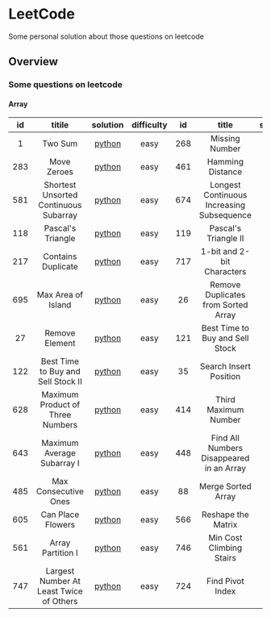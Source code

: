 # LeetCode
Some personal solution about those questions on leetcode

## Overview
### Some questions on leetcode
#### Array
 | id  | titile           |solution|difficulty| id | title          |solution| difficulty|
 |:---:|:----------------:|:------:|:--------:|:--:|:--------------:|:------:|:---------:|
 | 1   | Two Sum | [python](https://github.com/hren-ron/LeetCode/blob/master/python/Array/1_Two_Sum.py) |easy      |268 | Missing Number |[python](https://github.com/hren-ron/LeetCode/blob/master/python/Array/268_Missing_Number.py )  |easy|
 | 283 | Move Zeroes      |[python](https://github.com/hren-ron/LeetCode/blob/master/python/Array/283_Move_Zeroes.py)|easy| 461  | Hamming Distance|[python](https://github.com/hren-ron/LeetCode/blob/master/python/Array/461_Hamming_Distance.py)|easy
 | 581 | Shortest Unsorted Continuous Subarray |[python](https://github.com/hren-ron/LeetCode/blob/master/python/Array/581_Shortest_Unsorted_Continuous_Subarray.py)|easy| 674|  Longest Continuous Increasing Subsequence|[python](https://github.com/hren-ron/LeetCode/blob/master/python/Array/674_Longest_Continuous_Increasing_Subsequence.py)|easy|
 |118  | Pascal's Triangle|[python](https://github.com/hren-ron/LeetCode/blob/master/python/Array/118_Pascal's_Triangle.py)|easy|119| Pascal's Triangle II|[python](https://github.com/hren-ron/LeetCode/blob/master/python/Array/119_Pascal's_Triangle_II.py)|easy|
 |217  |Contains Duplicate|[python](https://github.com/hren-ron/LeetCode/blob/master/python/Array/217_Contains_Duplicate.py)|easy|717|1-bit and 2-bit Characters|[python](https://github.com/hren-ron/LeetCode/blob/master/python/Array/717_1-bit_and_2-bit_Characters.py)|easy|
 |695  |Max Area of Island|[python](https://github.com/hren-ron/LeetCode/blob/master/python/Array/695_Max_Area_of_Island.py)|easy|26 |Remove Duplicates from Sorted Array|[python](https://github.com/hren-ron/LeetCode/blob/master/python/Array/26_Remove_Duplicates_from_Sorted_Array.py)|easy|
 |27   |Remove Element    |[python](https://github.com/hren-ron/LeetCode/blob/master/python/Array/27_Remove_Element.py)|easy| 121|Best Time to Buy and Sell Stock|[python](https://github.com/hren-ron/LeetCode/blob/master/python/Array/121_Best_Time_to_Buy_and_Sell_Stock.py)|easy|
 |122  |Best Time to Buy and Sell Stock II|[python](https://github.com/hren-ron/LeetCode/blob/master/python/Array/122_Best_Time_to_Buy_and_Sell_Stock_II.py)|easy| 35|Search Insert Position|[python](https://github.com/hren-ron/LeetCode/blob/master/python/Array/35_Search_Insert_Position.py)|easy|
 |628  |Maximum Product of Three Numbers|[python](https://github.com/hren-ron/LeetCode/blob/master/python/Array/628_Maximum_Product_of_Three_Numbers.py)|easy|414|Third Maximum Number|[python](https://github.com/hren-ron/LeetCode/blob/master/python/Array/414_Third_Maximum_Number.py)|easy|
 |643  |Maximum Average Subarray I|[python](https://github.com/hren-ron/LeetCode/blob/master/python/Array/643_Maximum_Average_Subarray_I.py) |easy|448|Find All Numbers Disappeared in an Array|[python](https://github.com/hren-ron/LeetCode/blob/master/python/Array/448_Find_All_Numbers_Disappeared_in_an_Array.py) |easy|
 |485  |Max Consecutive Ones|[python](https://github.com/hren-ron/LeetCode/blob/master/python/Array/485_Max_Consecutive_Ones.py) |easy|88|Merge Sorted Array|[python](https://github.com/hren-ron/LeetCode/blob/master/python/Array/88_Merge_Sorted_Array.py) |easy|
 |605  |Can Place Flowers |[python](https://github.com/hren-ron/LeetCode/blob/master/python/Array/605_Can_Place_Flowers.py) |easy|566|Reshape the Matrix|[python](https://github.com/hren-ron/LeetCode/blob/master/python/Array/566_Reshape_the_Matrix.py) |easy|
 |561  |Array Partition I |[python](https://github.com/hren-ron/LeetCode/blob/master/python/Array/561_Array_Partition_I.py) |easy|746|Min Cost Climbing Stairs|[python](https://github.com/hren-ron/LeetCode/blob/master/python/Array/746_Min_Cost_Climbing_Stairs.py) |easy|
 |747  |Largest Number At Least Twice of Others|[python](https://github.com/hren-ron/LeetCode/blob/master/python/Array/747_Largest_Number_At_Least_Twice_of_Others.py) |easy|724|Find Pivot Index|[python](https://github.com/hren-ron/LeetCode/blob/master/python/Array/724_Find_Pivot_Index.py) |easy|




